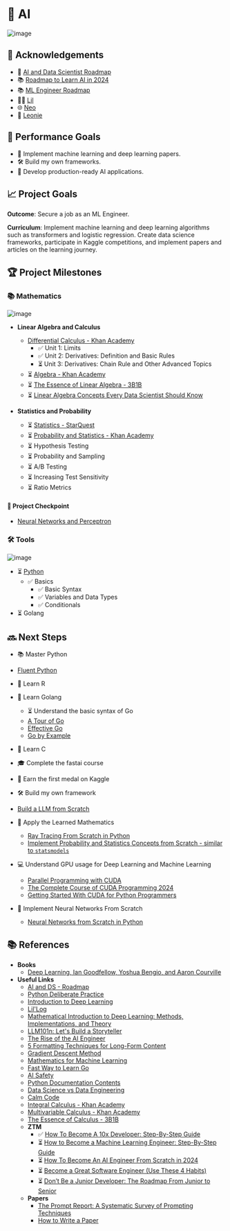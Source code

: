 # 🤖 **AI**

![image](https://github.com/user-attachments/assets/e5d1bcb6-5372-40d5-ab20-af273848a413)

## 🌟 **Acknowledgements**
- 🚀 [AI and Data Scientist Roadmap](https://roadmap.sh/ai-data-scientist)
- 📚 [Roadmap to Learn AI in 2024](https://medium.com/bitgrit-data-science-publication/a-roadmap-to-learn-ai-in-2024-cc30c6aa6e16)
- 📚 [ML Engineer Roadmap](https://github.com/chris-chris/ml-engineer-roadmap)
- 👩‍💻 [Lil](https://lilianweng.github.io/)
- 🌐 [Neo](https://www.bneo.xyz/)
- 🧠 [Leonie](https://x.com/helloiamleonie)

## 🎯 **Performance Goals**
- 🧩 Implement machine learning and deep learning papers.
- 🛠️ Build my own frameworks.
- 🚀 Develop production-ready AI applications.

## 📈 **Project Goals**
**Outcome**: Secure a job as an ML Engineer.

**Curriculum**: Implement machine learning and deep learning algorithms such as transformers and logistic regression. Create data science frameworks, participate in Kaggle competitions, and implement papers and articles on the learning journey.

## 🏆 **Project Milestones**

### 📚 **Mathematics**
![image](https://github.com/user-attachments/assets/5d23d2ff-d5bd-41c1-8a90-005aec6e1c63)


- **Linear Algebra and Calculus**
  - [Differential Calculus - Khan Academy](https://pt.khanacademy.org/profile/me/courses)
    - ✅ Unit 1: Limits
    - ✅ Unit 2: Derivatives: Definition and Basic Rules
    - ⏳ Unit 3: Derivatives: Chain Rule and Other Advanced Topics
  - ⏳ [Algebra - Khan Academy](https://pt.khanacademy.org/math/linear-algebra)
  - ⏳ [The Essence of Linear Algebra - 3B1B](https://www.youtube.com/watch?v=fNk_zzaMoSs&list=PLZHQObOWTQDPD3MizzM2xVFitgF8hE_ab)
  - ⏳ [Linear Algebra Concepts Every Data Scientist Should Know](https://medium.com/bitgrit-data-science-publication/linear-algebra-concepts-every-data-scientist-should-know-18b00bd453dd)

- **Statistics and Probability**
  - ⏳ [Statistics - StarQuest](https://www.youtube.com/watch?v=qBigTkBLU6g&list=PLblh5JKOoLUK0FLuzwntyYI10UQFUhsY9)
  - ⏳ [Probability and Statistics - Khan Academy](https://pt.khanacademy.org/math/statistics-probability)
  - ⏳ Hypothesis Testing
  - ⏳ Probability and Sampling
  - ⏳ A/B Testing
  - ⏳ Increasing Test Sensitivity
  - ⏳ Ratio Metrics

#### 🚀 **Project Checkpoint**
- [Neural Networks and Perceptron](https://www.youtube.com/watch?v=fEukSrpDPH0)

### 🛠️ **Tools**
![image](https://github.com/user-attachments/assets/9d11f008-33d9-4fd5-83d7-24264d744ddc)


- ⏳ [Python](https://roadmap.sh/python)
  - ✅ Basics
      - ✅ Basic Syntax
      - ✅ Variables and Data Types
      - ✅ Conditionals
- ⏳ Golang

## 🔜 **Next Steps**
- 📚 Master Python
- [Fluent Python](https://pythonfluente.com/#_para_quem_%C3%A9_esse_livro)
- 📖 Learn R
- 🦠 Learn Golang
    - ⏳ Understand the basic syntax of Go
    - [A Tour of Go](https://go-tour-br.appspot.com/tour/basics/1)
    - [Effective Go](https://go.dev/doc/effective_go)
    - [Go by Example](https://gobyexample.com/)
- 📘 Learn C
- 🎓 Complete the fastai course
- 🏅 Earn the first medal on Kaggle
- 🛠️ Build my own framework
- [Build a LLM from Scratch](https://www.youtube.com/watch?v=UU1WVnMk4E8)
- 📐 Apply the Learned Mathematics
    - [Ray Tracing From Scratch in Python](https://omaraflak.medium.com/ray-tracing-from-scratch-in-python-41670e6a96f9)
    - [Implement Probability and Statistics Concepts from Scratch - similar to `statsmodels`](https://www.statsmodels.org/stable/index.html)

- 💻 Understand GPU usage for Deep Learning and Machine Learning
    - [Parallel Programming with CUDA](https://www.reddit.com/r/MachineLearning/comments/w52iev/d_what_are_some_good_resources_to_learn_cuda/?rdt=56191)
    - [The Complete Course of CUDA Programming 2024](https://www.udemy.com/course/cuda-course/?couponCode=ST18MT62524)
    - [Getting Started With CUDA for Python Programmers](https://www.youtube.com/watch?v=nOxKexn3iBo)

- 🧠 Implement Neural Networks From Scratch
    - [Neural Networks from Scratch in Python](https://www.youtube.com/playlist?list=PLQVvvaa0QuDcjD5BAw2DxE6OF2tius3V3)

## 📚 **References**
- **Books**
  - [Deep Learning, Ian Goodfellow, Yoshua Bengio, and Aaron Courville](https://www.deeplearningbook.org/)
- **Useful Links**
    - [AI and DS - Roadmap](https://roadmap.sh/ai-data-scientist)
    - [Python Deliberate Practice](https://github.com/robert8138/python-deliberate-practice)
    - [Introduction to Deep Learning](https://sebastianraschka.com/blog/2021/dl-course.html#l01-introduction-to-deep-learning)
    - [Lil'Log](https://lilianweng.github.io/)
    - [Mathematical Introduction to Deep Learning: Methods, Implementations, and Theory](https://arxiv.org/pdf/2310.20360)
    - [LLM101n: Let's Build a Storyteller](https://github.com/karpathy/LLM101n?tab=readme-ov-file)
    - [The Rise of the AI Engineer](https://www.latent.space/p/ai-engineer)
    - [5 Formatting Techniques for Long-Form Content](https://www.nngroup.com/articles/formatting-long-form-content/)
    - [Gradient Descent Method](https://pt.khanacademy.org/math/multivariable-calculus/applications-of-multivariable-derivatives/optimizing-multivariable-functions/a/what-is-gradient-descent)
    - [Mathematics for Machine Learning](https://mml-book.github.io/)
    - [Fast Way to Learn Go](https://www.reddit.com/r/golang/comments/1465pwq/fastest_way_to_learn_golang/)
    - [AI Safety](https://80000hours.org/career-reviews/ai-safety-researcher/)
    - [Python Documentation Contents](https://docs.python.org/3/contents.html)
    - [Data Science vs Data Engineering](https://www.datacamp.com/blog/data-scientist-vs-data-engineer)
    - [Calm Code](https://calmcode.io/)
    - [Integral Calculus - Khan Academy](https://pt.khanacademy.org/math/integral-calculus)
    - [Multivariable Calculus - Khan Academy](https://pt.khanacademy.org/math/multivariable-calculus)
    - [The Essence of Calculus - 3B1B](https://www.youtube.com/watch?v=WUvTyaaNkzM&list=PLZHQObOWTQDMsr9K-rj53DwVRMYO3t5Yr)
    - **ZTM**
        - ✅ [How To Become A 10x Developer: Step-By-Step Guide](https://zerotomastery.io/blog/how-to-become-a-10x-developer/#What-is-a-10x-Developer)
        - ⏳ [How to Become a Machine Learning Engineer: Step-By-Step Guide](https://zerotomastery.io/blog/how-to-become-a-machine-learning-engineer/)
        - ⏳ [How To Become An AI Engineer From Scratch in 2024](https://zerotomastery.io/blog/how-to-become-an-ai-engineer-from-scratch/)
        - ⏳ [Become a Great Software Engineer (Use These 4 Habits)](https://zerotomastery.io/blog/how-to-be-a-great-software-engineer/)
        - ⏳ [Don’t Be a Junior Developer: The Roadmap From Junior to Senior](https://zerotomastery.io/blog/dont-be-a-junior-developer-the-roadmap/)
  - **Papers**
    - [The Prompt Report: A Systematic Survey of Prompting Techniques](https://arxiv.org/pdf/2406.06608)
    - [How to Write a Paper](http://halfonlab.ccr.buffalo.edu/other_docs/scientific_paper.pdf)

